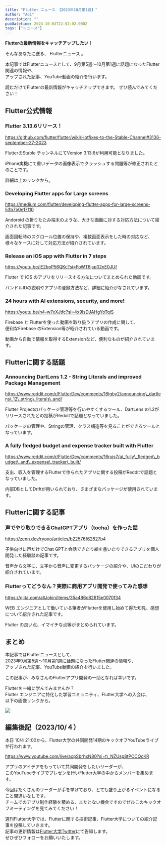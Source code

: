 ```yaml
---
title: "Flutter ニュース 【2023年10月第1週】"
author: "Aoi"
description: ""
pubDatetime: 2023-10-03T22:52:02.000Z
tags: ["ニュース"]
---
```


**Flutterの最新情報をキャッチアップしたい！**

そんなあなたに送る、 Flutterニュース 。

本記事ではFlutterニュースとして、9月第5週〜10月第1週に話題になったFlutter関連の情報や、  
アップされた記事、YouTube動画の紹介を行います。

読むだけでFlutterの最新情報がキャッチアップできます。 ぜひ読んでみてください！

## Flutter公式情報

### Flutter 3.13.6リリース！

https://github.com/flutter/flutter/wiki/Hotfixes-to-the-Stable-Channel#3136-september-27-2023

FlutterのStable チャンネルにてVersion 3.13.6が利用可能となりました。

iPhone実機にて重いデータの画像表示でクラッシュする問題等が修正されたとのことです。

詳細は上のリンクから。

### Developing Flutter apps for Large screens

https://medium.com/flutter/developing-flutter-apps-for-large-screens-53b7b0e17f10

Andoroid の折りたたみ端末のような、大きな画面に対する対応方法について紹介された記事です。

画面回転時のスクロール位置の保持や、複数画面表示をした時の対応など、  
様々なケースに対して対応方法が紹介されています。

### Release an iOS app with Flutter in 7 steps

https://youtu.be/iE2bpP56QKc?si=FoWT6jsp02nE0JUf

Flutter で iOS のアプリをリリースする方法についてまとめられた動画です。

バンドルIDの説明やアプリの登録方法など、詳細に紹介がなされています。

### 24 hours with AI extensions, security, and more!

https://youtu.be/n4-w7xXJtfc?si=4x9lsDJAHgYoTqlS

Firebase と Flutterを使った動画を取り扱うアプリの作成に関して、  
便利なFirebase のExtension等が紹介されている動画です。

動画から自動で情報を取得するExtensionなど、便利なものが紹介されています。

## Flutterに関する話題

### Announcing DartLens 1.2 - String Literals and improved Package Management

https://www.reddit.com/r/FlutterDev/comments/16tgby2/announcing\_dartlens\_12\_string\_literals\_and/

Flutter Projectのパッケージ管理等を行いやすくするツール、DartLens の1.2がリリースされたとの投稿がRedditで話題となっていました。

パッケージの管理や、Stringの管理、クラス構造等を見ることができるツールとなっています。

### A fully fledged budget and expense tracker built with Flutter

https://www.reddit.com/r/FlutterDev/comments/16rujs7/a\_fully\_fledged\_budget\_and\_expense\_tracker\_built/

支出、収入を管理するFlutterで作られたアプリに関する投稿がRedditで話題となっていました。

内部DBとしてDriftが用いられており、さまざまなパッケージが使用されています。

## Flutterに関する記事

### **声でやり取りできるChatGPTアプリ（tocha）を作った話**

https://zenn.dev/ryooo/articles/b22576f62827b4

子供向けに声だけでChat GPTと会話できたり絵を書いたりできるアプリを個人開発した経験談の記事です。

音声から文字に、文字から音声に変更するパッケージの紹介や、UIのこだわりが紹介されています。

### Flutterってどうなん？実際に商用アプリ開発で使ってみた感想

https://qiita.com/allJokin/items/35a486c82815e0070f34

WEB エンジニアとして働いている筆者がFlutterを使用し始めて得た知見、感想について紹介された記事です。

Flutter の良い点、イマイチな点等がまとめられています。

## まとめ

本記事ではFlutterニュースとして、  
2023年9月第5週〜10月第1週に話題になったFlutter関連の情報や、  
アップされた記事、YouTube動画の紹介を行いました。

この記事が、みなさんのFlutterアプリ開発の一助となれば幸いです。

Flutterを一緒に学んでみませんか？  
Flutter エンジニアに特化した学習コミュニティ、Flutter大学への入会は、  
以下の画像リンクから。

[![](https://blog.flutteruniv.com/wp-content/uploads/2022/07/Flutter大学バナー.png)](//flutteruniv.com)

## 編集後記（2023/10/４）

本日 10/4 21:00から、Flutter大学の共同開発14期のキックオフYouTubeライブが行われます。

https://www.youtube.com/live/acpSbrhxN80?si=t\_NZUsp8tPCCQcKR

アプリのアイデアをもっていて共同開発をしたいリーダーが、  
このYouTubeライブでプレゼンを行いFlutter大学の中からメンバーを集めます。

今回はたくさんのリーダーが手を挙げており、とても盛り上がるイベントになること間違いなしです。  
チームでのアプリ制作経験を積める、またとない機会ですのでぜひこのキックオフミーティングを見てみてください！

週刊Flutter大学では、Flutterに関する技術記事、Flutter大学についての紹介記事を投稿していきます。  
記事の更新情報は[Flutter大学Twitter](https://twitter.com/FlutterUniv)にて告知します。  
ぜひぜひフォローをお願いいたします。